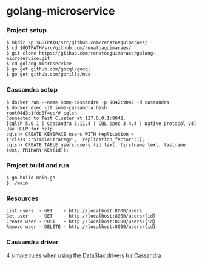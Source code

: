 # golang-microservice

### Project setup
```console
$ mkdir -p $GOTPATH/src/github.com/renatoaguimaraes/
$ cd $GOTPATH/src/github.com/renatoaguimaraes/
$ git clone https://github.com/renatoaguimaraes/golang-microservice.git
$ cd golang-microservice
$ go get github.com/gocql/gocql
$ go get github.com/gorilla/mux
```

### Cassandra setup
```console
$ docker run --name some-cassandra -p 9042:9042 -d cassandra
$ docker exec -it some-cassandra bash
root@4d3c1fdd8f4c:/# cqlsh
Connected to Test Cluster at 127.0.0.1:9042.
[cqlsh 5.0.1 | Cassandra 3.11.4 | CQL spec 3.4.4 | Native protocol v4]
Use HELP for help.
cqlsh> CREATE KEYSPACE users WITH replication = {'class':'SimpleStrategy', 'replication_factor':1};
cqlsh> CREATE TABLE users.users (id text, firstname text, lastname text, PRIMARY KEY(id));
```
### Project build and run
```console
$ go build main.go
$ ./main
```
### Resources
```
List users  - GET    - http://localhost:8000/users
Get user    - GET    - http://localhost:8000/users/{id}
Create user - POST   - http://localhost:8000/users/{id}
Remove user - DELETE - http://localhost:8000/users/{id}
```

### Cassandra driver

[4 simple rules when using the DataStax drivers for Cassandra](https://www.datastax.com/dev/blog/4-simple-rules-when-using-the-datastax-drivers-for-cassandra)
